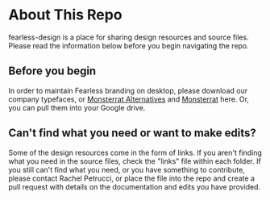 <h1>About This Repo</h1>
<p>fearless-design is a place for sharing design resources and source files. Please read the information below before you begin navigating the repo.</p>

<h2>Before you begin</h2>
<p>In order to maintain Fearless branding on desktop, please download our company typefaces, or <a href="https://fonts.google.com/specimen/Montserrat+Alternates">Monsterrat Alternatives</a> and <a href="https://fonts.google.com/specimen/Montserrat">Monsterrat</a> here. Or, you can pull them into your Google drive. </p>

<h2>Can't find what you need or want to make edits?</h2>
<p>Some of the design resources come in the form of links. If you aren't finding what you need in the source files, check the "links" file within each folder. If you still can't find what you need, or you have something to contribute, please contact Rachel Petrucci, or place the file into the repo and create a pull request with details on the documentation and edits you have provided.
